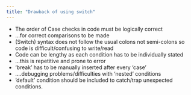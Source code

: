 ```yaml
---
title: "Drawback of using switch"
---
```

- The order of Case checks in code must be logically
correct
- …for correct comparisons to be made
- (Switch) syntax does not follow the usual colons not semi-colons so code is difficult/confusing to write/read
- Code can be lengthy as each condition has to be individually stated
- …this is repetitive and prone to error
- ‘break’ has to be manually inserted after every ‘case’
- ….debugging problems/difficulties with ‘nested’ conditions
- ’default’ condition should be included to catch/trap unexpected conditions.